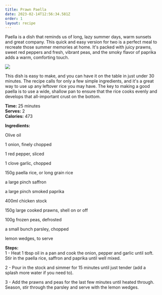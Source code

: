 ```yaml
---
title: Prawn Paella
date: 2023-02-14T12:56:34.581Z
order: 1
layout: recipe
---
```

Paella is a dish that reminds us of long, lazy summer days, warm sunsets and great company. This quick and easy version for two is a perfect meal to recreate those summer memories at home. It's packed with juicy prawns, sweet red peppers and fresh, vibrant peas, and the smoky flavor of paprika adds a warm, comforting touch.

![](https://images.unsplash.com/photo-1630175860333-5131bda75071?ixlib=rb-4.0.3&ixid=MnwxMjA3fDB8MHxzZWFyY2h8Mnx8cGFlbGxhfGVufDB8fDB8fA%3D%3D&w=1000&q=80)

This dish is easy to make, and you can have it on the table in just under 30 minutes. The recipe calls for only a few simple ingredients, and it's a great way to use up any leftover rice you may have. The key to making a good paella is to use a wide, shallow pan to ensure that the rice cooks evenly and develops that all-important crust on the bottom.

**T﻿ime:** 25 minutes\
**S﻿erves:** 2\
**C﻿alories:** 473

**Ingredients:**

Olive oil

1 onion, finely chopped

1 red pepper, sliced

1 clove garlic, chopped

150g paella rice, or long grain rice

a large pinch saffron

a large pinch smoked paprika

400ml chicken stock

150g large cooked prawns, shell on or off

100g frozen peas, defrosted

a small bunch parsley, chopped

lemon wedges, to serve

**S﻿teps:**\
1﻿ - Heat 1 tbsp oil in a pan and cook the onion, pepper and garlic until soft. Stir in the paella rice, saffron and paprika until well mixed.

2 - Pour in the stock and simmer for 15 minutes until just tender (add a splash more water if you need to). 

3﻿ - Add the prawns and peas for the last few minutes until heated through. Season, stir through the parsley and serve with the lemon wedges.